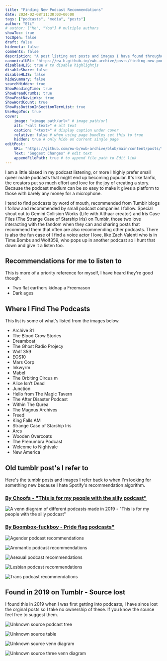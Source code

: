 ```yaml
---
title: "Finding New Podcast Recommendations"
date: 2024-02-08T11:30:03+00:00
tags: ["podcasts", "media", "posts"]
author: "Eli"
# author: ["Me", "You"] # multiple authors
showToc: true
TocOpen: false
draft: false
hidemeta: false
comments: false
description: "A post listing out posts and images I have found throughout the years that suggest other podcasts."
canonicalURL: "https://ew-b.github.io/ewb-archive/posts/finding-new-podcasts/"
disableHLJS: true # to disable highlightjs
disableShare: false
disableHLJS: false
hideSummary: false
searchHidden: true
ShowReadingTime: true
ShowBreadCrumbs: true
ShowPostNavLinks: true
ShowWordCount: true
ShowRssButtonInSectionTermList: true
UseHugoToc: true
cover:
    image: "<image path/url>" # image path/url
    alt: "<alt text>" # alt text
    caption: "<text>" # display caption under cover
    relative: false # when using page bundles set this to true
    hidden: true # only hide on current single page
editPost:
    URL: "https://github.com/ew-b/ewb-archive/blob/main/content/posts/finding-new-podcasts.md"
    Text: "Suggest Changes" # edit text
    appendFilePath: true # to append file path to Edit link
---
```


I am a little biased in my podcast listening, or more I highly prefer small queer made podcasts that might end up becoming popular. It's like fanfic, the creators put so much effort and love for the joy of creating a story. Because the podcast medium can be so easy to make it gives a platform to those with barely any money for a microphone.

I tend to find podcasts by word of mouth, recommended from Tumblr blogs I follow and recommended by small podcast companies I follow. Special shout out to Gemini Collision Works (Life with Althaar creator) and Iris Case Files (The Strange Case of Starship Iris) on Tumblr, those two love interacting with the fandom when they can and sharing posts that recommend them that often are also recommending other podcasts. There is also the fun case of I find a voice actor I love, like Zach Valenti who is in Time:Bombs and Wolf359, who pops up in another podcast so I hunt that down and give it a listen too.

## Recommendations for me to listen to
This is more of a priority reference for myself, I have heard they're good though.
* Two flat earthers kidnap a Freemason
* Dark ages


## Where I Find The Podcasts
This list is some of what's listed from the images below.

* Archive 81
* The Blood Crow Stories
* Dreamboat
* The Ghost Radio Projecy
* Wolf 359
* EOS10
* Mars Corp
* Inkwyrm
* Mabel
* The Orbiting Circus m
* Alice Isn’t Dead
* Junction
* Hello from The Magic Tavern
* The After Disaster Podcast
* Within The Qurea
* The Magnus Archives
* Freed
* King Falls AM
* Strange Case of Starship Iris
* Arcs
* Wooden Overcoats
* The Prenumbra Podcast
* Welcome to Nightvale
* New America

## Old tumblr post's I refer to

Here's the tumblr posts and images I refer back to when I'm looking for something new because I hate Spotify's recommendation algorithm. 

### [By Choofs - "This is for my people with the silly podcast"](https://www.tumblr.com/choofs/729642326262153216/this-is-for-my-people-with-the-silly-podcast)

![A venn diagram of different podcasts made in 2019 - "This is for my people with the silly podcast"](/ewb-archive/choofs-silly-people-venn-diagram.png)

### [By Boombox-fuckboy - Pride flag podcasts"](https://boombox-fuckboy.tumblr.com/post/706017416911749121/not-my-flags-but-i-couldnt-resist-giving-them-a)

![Agender podcast recommendations](/ewb-archive/boombox-fuckboy-agender-flag.jpg)

![Aromantic podcast recommendations](/ewb-archive/boombox-fuckboy-aromantic-flag.jpg)

![Asexual podcast recommendations](/ewb-archive/boombox-fuckboy-asexual-flag.jpg)

![Lesbian podcast recommendations](/ewb-archive/boombox-fuckboy-lesbian-flag.jpg)

![Trans podcast recommendations](/ewb-archive/boombox-fuckboy-trans-flag.jpg)

## Found in 2019 on Tumblr - Source lost
I found this in 2019 when I was first getting into podcasts, I have since lost the orginal posts so I take no ownership of these. If you know the source feel free to suggest them.

![Unknown source podcast tree](/ewb-archive/unknown-2019-podcast-tree.jpg)

![Unknown source table ](/ewb-archive/unknown-2019-table.jpg)

![Unknown source venn diagram](/ewb-archive/unknown-2019-venn-diagram.jpg)

![Unknown source three venn diagram](/ewb-archive/unknown-2019-three-venn-diagram.jpg)

